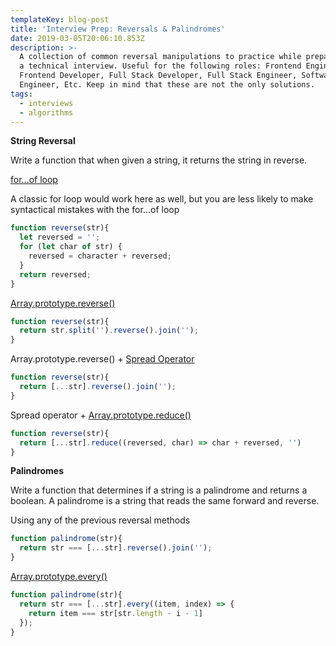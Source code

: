 ```yaml
---
templateKey: blog-post
title: 'Interview Prep: Reversals & Palindromes'
date: 2019-03-05T20:06:10.853Z
description: >-
  A collection of common reversal manipulations to practice while preparing for
  a technical interview. Useful for the following roles: Frontend Engineer,
  Frontend Developer, Full Stack Developer, Full Stack Engineer, Software
  Engineer, Etc. Keep in mind that these are not the only solutions.
tags:
  - interviews
  - algorithms
---
```

**String Reversal**

Write a function that when given a string, it returns the string in reverse.

[for...of loop](https://developer.mozilla.org/en-US/docs/Web/JavaScript/Reference/Statements/for...of) 

A classic for loop would work here as well, but you are less likely to make syntactical mistakes with the for...of loop
```js
function reverse(str){
  let reversed = '';
  for (let char of str) {
    reversed = character + reversed;
  }
  return reversed;
}
```

[Array.prototype.reverse()](https://developer.mozilla.org/en-US/docs/Web/JavaScript/Reference/Global_Objects/Array/reverse)
```js
function reverse(str){
  return str.split('').reverse().join('');
}
```
Array.prototype.reverse() + [Spread Operator](https://developer.mozilla.org/en-US/docs/Web/JavaScript/Reference/Operators/Spread_syntax)
```js
function reverse(str){
  return [...str].reverse().join('');
}
```
Spread operator + [Array.prototype.reduce()](https://developer.mozilla.org/en-US/docs/Web/JavaScript/Reference/Global_Objects/Array/Reduce)
```js
function reverse(str){
  return [...str].reduce((reversed, char) => char + reversed, '')
}
```

**Palindromes**

Write a function that determines if a string is a palindrome and returns a boolean. A palindrome is a string that reads the same forward and reverse.

Using any of the previous reversal methods
```js
function palindrome(str){
  return str === [...str].reverse().join('');
}
```

[Array.prototype.every()](https://developer.mozilla.org/en-US/docs/Web/JavaScript/Reference/Global_Objects/Array/every)
```js
function palindrome(str){
  return str === [...str].every((item, index) => {
    return item === str[str.length - i - 1]
  });
}
```
